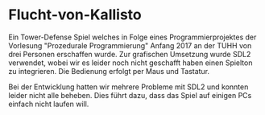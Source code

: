 # Flucht-von-Kallisto
Ein Tower-Defense Spiel welches in Folge eines Programmierprojektes der Vorlesung "Prozedurale Programmierung" Anfang 2017 an der TUHH von drei Personen erschaffen wurde.
Zur grafischen Umsetzung wurde SDL2 verwendet, wobei wir es leider noch nicht geschafft haben einen Spielton zu integrieren.
Die Bedienung erfolgt per Maus und Tastatur.


Bei der Entwicklung hatten wir mehrere Probleme mit SDL2 und konnten leider nicht alle beheben.
Dies führt dazu, dass das Spiel auf einigen PCs einfach nicht laufen will.
